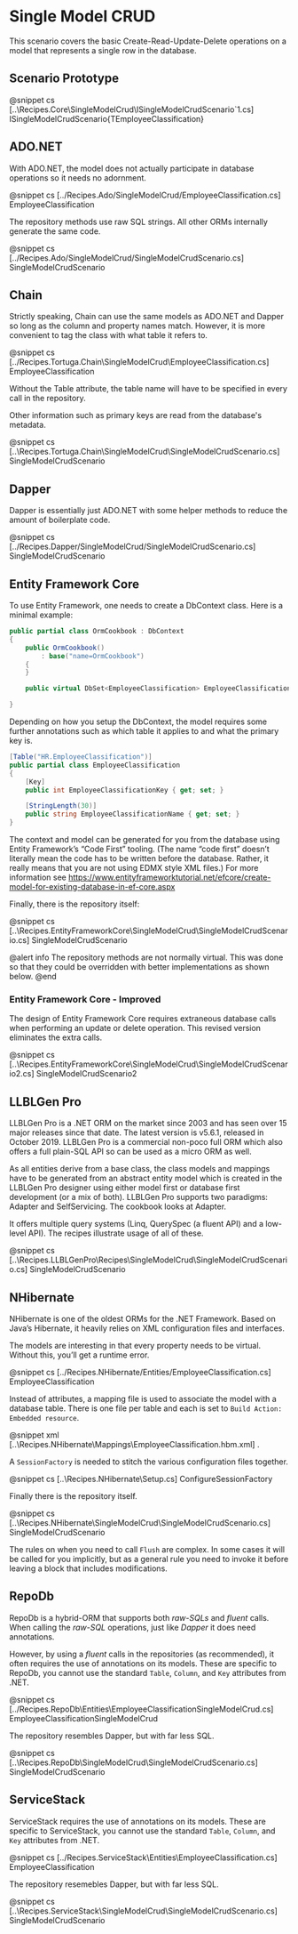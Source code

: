 ﻿# Single Model CRUD

This scenario covers the basic Create-Read-Update-Delete operations on a model that represents a single row in the database.

## Scenario Prototype

@snippet cs [..\Recipes.Core\SingleModelCrud\ISingleModelCrudScenario`1.cs] ISingleModelCrudScenario{TEmployeeClassification}


## ADO.NET

With ADO.NET, the model does not actually participate in database operations so it needs no adornment.

@snippet cs [../Recipes.Ado/SingleModelCrud/EmployeeClassification.cs] EmployeeClassification

The repository methods use raw SQL strings. All other ORMs internally generate the same code. 

@snippet cs [../Recipes.Ado/SingleModelCrud/SingleModelCrudScenario.cs] SingleModelCrudScenario

## Chain

Strictly speaking, Chain can use the same models as ADO.NET and Dapper so long as the column and property names match. However, it is more convenient to tag the class with what table it refers to.

@snippet cs [../Recipes.Tortuga.Chain\SingleModelCrud\EmployeeClassification.cs] EmployeeClassification

Without the Table attribute, the table name will have to be specified in every call in the repository.

Other information such as primary keys are read from the database's metadata.

@snippet cs [..\Recipes.Tortuga.Chain\SingleModelCrud\SingleModelCrudScenario.cs] SingleModelCrudScenario

## Dapper

Dapper is essentially just ADO.NET with some helper methods to reduce the amount of boilerplate code.

@snippet cs [../Recipes.Dapper/SingleModelCrud/SingleModelCrudScenario.cs] SingleModelCrudScenario

## Entity Framework Core

To use Entity Framework, one needs to create a DbContext class. Here is a minimal example:

```csharp
public partial class OrmCookbook : DbContext
{
    public OrmCookbook()
        : base("name=OrmCookbook")
    {
    }

    public virtual DbSet<EmployeeClassification> EmployeeClassifications { get; set; }

}
```

Depending on how you setup the DbContext, the model requires some further annotations such as which table it applies to and what the primary key is.

```csharp
[Table("HR.EmployeeClassification")]
public partial class EmployeeClassification
{
    [Key]
    public int EmployeeClassificationKey { get; set; }

    [StringLength(30)]
    public string EmployeeClassificationName { get; set; }
}
```

The context and model can be generated for you from the database using Entity Framework’s “Code First” tooling. (The name “code first” doesn’t literally mean the code has to be written before the database. Rather, it really means that you are not using EDMX style XML files.) For more information see https://www.entityframeworktutorial.net/efcore/create-model-for-existing-database-in-ef-core.aspx

Finally, there is the repository itself:

@snippet cs [..\Recipes.EntityFrameworkCore\SingleModelCrud\SingleModelCrudScenario.cs] SingleModelCrudScenario

@alert info
The repository methods are not normally virtual. This was done so that they could be overridden with better implementations as shown below.
@end

### Entity Framework Core - Improved

The design of Entity Framework Core requires extraneous database calls when performing an update or delete operation. This revised version eliminates the extra calls.

@snippet cs [..\Recipes.EntityFrameworkCore\SingleModelCrud\SingleModelCrudScenario2.cs] SingleModelCrudScenario2

## LLBLGen Pro
LLBLGen Pro is a .NET ORM on the market since 2003 and has seen over 15 major releases since that date. The latest version is v5.6.1, released in October 2019. LLBLGen Pro is a commercial non-poco full ORM which also offers a full plain-SQL API so can be used as a micro ORM as well. 

As all entities derive from a base class, the class models and mappings have to be generated from an abstract entity model which is created in the LLBLGen Pro designer using either model first or database first development (or a mix of both). LLBLGen Pro supports two paradigms: Adapter and SelfServicing. The cookbook looks at Adapter. 

It offers multiple query systems (Linq, QuerySpec (a fluent API) and a low-level API). The recipes illustrate usage of all of these.

@snippet cs [..\Recipes.LLBLGenPro\Recipes\SingleModelCrud\SingleModelCrudScenario.cs] SingleModelCrudScenario

## NHibernate

NHibernate is one of the oldest ORMs for the .NET Framework. Based on Java’s Hibernate, it heavily relies on XML configuration files and interfaces.

The models are interesting in that every property needs to be virtual. Without this, you’ll get a runtime error.

@snippet cs [../Recipes.NHibernate/Entities/EmployeeClassification.cs] EmployeeClassification

Instead of attributes, a mapping file is used to associate the model with a database table. There is one file per table and each is set to `Build Action: Embedded resource`. 

@snippet xml [..\Recipes.NHibernate\Mappings\EmployeeClassification.hbm.xml] .

A `SessionFactory` is needed to stitch the various configuration files together. 

@snippet cs [..\Recipes.NHibernate\Setup.cs] ConfigureSessionFactory

Finally there is the repository itself.

@snippet cs [..\Recipes.NHibernate\SingleModelCrud\SingleModelCrudScenario.cs] SingleModelCrudScenario

The rules on when you need to call `Flush` are complex. In some cases it will be called for you implicitly, but as a general rule you need to invoke it before leaving a block that includes modifications.

## RepoDb

RepoDb is a hybrid-ORM that supports both *raw-SQLs* and *fluent* calls. When calling the *raw-SQL* operations, just like *Dapper* it does need annotations.

However, by using a *fluent* calls in the repositories (as recommended), it often requires the use of annotations on its models. These are specific to RepoDb, you cannot use the standard `Table`, `Column`, and `Key` attributes from .NET.

@snippet cs [../Recipes.RepoDb\Entities\EmployeeClassificationSingleModelCrud.cs] EmployeeClassificationSingleModelCrud

The repository resembles Dapper, but with far less SQL.

@snippet cs [..\Recipes.RepoDb\SingleModelCrud\SingleModelCrudScenario.cs] SingleModelCrudScenario

## ServiceStack

ServiceStack requires the use of annotations on its models. These are specific to ServiceStack, you cannot use the standard `Table`, `Column`, and `Key` attributes from .NET.

@snippet cs [../Recipes.ServiceStack\Entities\EmployeeClassification.cs] EmployeeClassification

The repository resemebles Dapper, but with far less SQL.

@snippet cs [..\Recipes.ServiceStack\SingleModelCrud\SingleModelCrudScenario.cs] SingleModelCrudScenario









